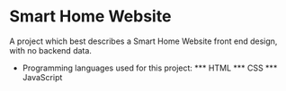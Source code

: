 # Smart Home Website

A project which best describes a Smart Home Website front end design, with no backend data.

- Programming languages used for this project:
    *** HTML
    *** CSS
    *** JavaScript

